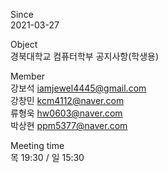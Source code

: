 Since   
2021-03-27   

Object   
경북대학교 컴퓨터학부 공지사항(학생용)   
   
Member   
강보석 iamjewel4445@gmail.com   
강창민 kcm4112@naver.com   
류형욱 hw0603@naver.com   
박상현 ppm5377@naver.com   
   
Meeting time   
목 19:30 / 일 15:30
